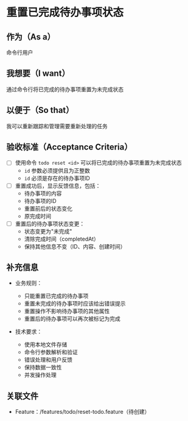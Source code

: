 # 重置已完成待办事项状态

## 作为（As a）
命令行用户

## 我想要（I want）
通过命令行将已完成的待办事项重置为未完成状态

## 以便于（So that）
我可以重新跟踪和管理需要重新处理的任务

## 验收标准（Acceptance Criteria）
- [ ] 使用命令 `todo reset <id>` 可以将已完成的待办事项重置为未完成状态
  * `id` 参数必须提供且为正整数
  * `id` 必须是存在的待办事项ID
- [ ] 重置成功后，显示反馈信息，包括：
  * 待办事项的内容
  * 待办事项的ID
  * 重置前后的状态变化
  * 原完成时间
- [ ] 重置后的待办事项状态变更：
  * 状态变更为"未完成"
  * 清除完成时间（completedAt）
  * 保持其他信息不变（ID、内容、创建时间）

## 补充信息
- 业务规则：
  * 只能重置已完成的待办事项
  * 重置未完成的待办事项时应该给出错误提示
  * 重置操作不影响待办事项的其他属性
  * 重置后的待办事项可以再次被标记为完成
  
- 技术要求：
  * 使用本地文件存储
  * 命令行参数解析和验证
  * 错误处理和用户反馈
  * 保持数据一致性
  * 并发操作处理

## 关联文件
- Feature：/features/todo/reset-todo.feature（待创建） 